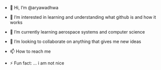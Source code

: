 - 👋 Hi, I’m @aryawadhwa
- 👀 I’m interested in learning and understanding what github is and how it works
- 🌱 I’m currently learning aerospace systems and computer science 
- 💞️ I’m looking to collaborate on anything that gives me new ideas 
- 📫 How to reach me 

- ⚡ Fun fact: ... i am not nice 

<!---
aryawadhwa/aryawadhwa is a ✨ special ✨ repository because its `README.md` (this file) appears on your GitHub profile.
You can click the Preview link to take a look at your changes.
--->
